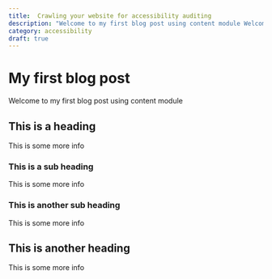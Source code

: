```yaml
---
title:  Crawling your website for accessibility auditing
description: "Welcome to my first blog post using content module Welcome to my first blog post using content module Welcome to my first blog post using content module"
category: accessibility
draft: true
---
```


# My first blog post

Welcome to my first blog post using content module

## This is a heading

This is some more info

### This is a sub heading

This is some more info

### This is another sub heading

This is some more info

## This is another heading

This is some more info